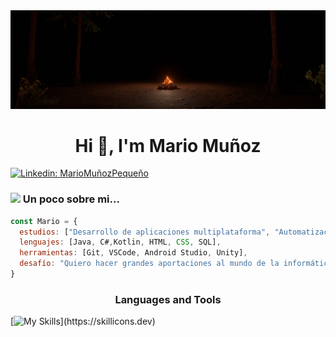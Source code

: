 <img src="OuterWildsCampfire.jpg" alt="Banner Image"/>

<h1 align="center">Hi 👋, I'm Mario Muñoz</h1>


[![Linkedin: MarioMuñozPequeño](https://img.shields.io/badge/-MarioMuñozPequeño-blue?style=flat-square&logo=Linkedin&logoColor=white&link=https://www.linkedin.com/in/mario-muñoz-pequeño/)](https://www.linkedin.com/in/mario-muñoz-pequeño/)

### <img src="https://media.giphy.com/media/VgCDAzcKvsR6OM0uWg/giphy.gif" width="50"> Un poco sobre mi...  

```javascript
const Mario = {
  estudios: ["Desarrollo de aplicaciones multiplataforma", "Automatización y robótica industrial", "Telecomunicaciones"],
  lenguajes: [Java, C#,Kotlin, HTML, CSS, SQL],
  herramientas: [Git, VSCode, Android Studio, Unity],
  desafío: "Quiero hacer grandes aportaciones al mundo de la informática"
}
```


<h3 align="center">Languages and Tools</h3>

[![My Skills](https://skillicons.dev/icons?i=vscode,eclipse,androidstudio,kotlin,java,git,github,cs,mysql,sqlite,html,css,)](https://skillicons.dev)
